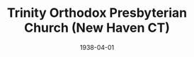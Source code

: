---
date: &id001 1938-04-01
end_date: null
location:
  address: null
  city: New Haven
  state: CT
minister: null
ministers: []
name: Trinity Orthodox Presbyterian Church
names:
- end: 1941-03-25
  name: Trinity Orthodox Presbyterian Church
  start: 1938-04-01
origination_date: *id001
raw_data: 'CT New Haven


  Trinity Orthodox Presbyterian Church  (April 1, 1938-March 25, 1941)

  '
received_from: null
states:
- CT
status:
  active: false
  end_date: null
  reason: null
  received_from: null
  withdrawal_to: null
title: Trinity Orthodox Presbyterian Church (New Haven CT)
year_established:
- 1938

---